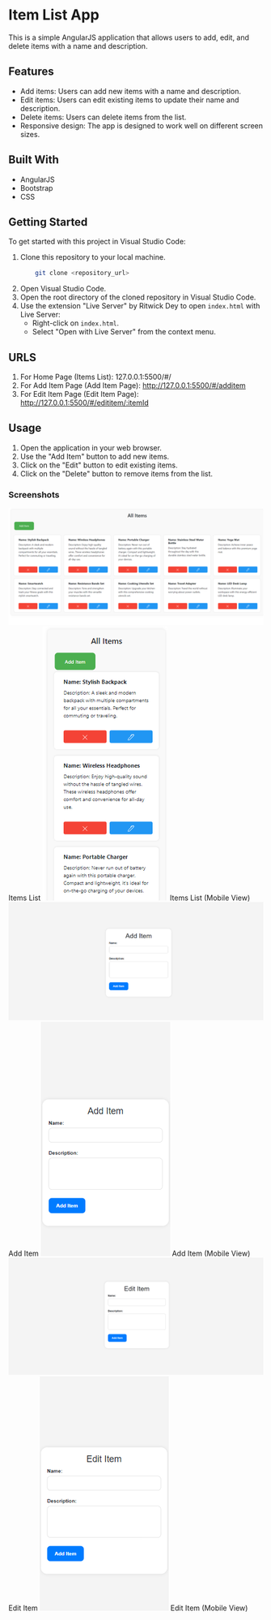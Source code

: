 # Item List App

This is a simple AngularJS application that allows users to add, edit, and delete items with a name and description.

## Features

- Add items: Users can add new items with a name and description.
- Edit items: Users can edit existing items to update their name and description.
- Delete items: Users can delete items from the list.
- Responsive design: The app is designed to work well on different screen sizes.

## Built With

- AngularJS
- Bootstrap
- CSS

## Getting Started

To get started with this project in Visual Studio Code:

1. Clone this repository to your local machine.
    ```bash
        git clone <repository_url>

2. Open Visual Studio Code.
3. Open the root directory of the cloned repository in Visual Studio Code.
4. Use the extension "Live Server" by Ritwick Dey to open `index.html` with Live Server:
   - Right-click on `index.html`.
   - Select "Open with Live Server" from the context menu.

## URLS
1. For Home Page (Items List): 127.0.0.1:5500/#/
2. For Add Item Page (Add Item Page): http://127.0.0.1:5500/#/additem
3. For Edit Item Page (Edit Item Page): http://127.0.0.1:5500/#/edititem/:itemId

## Usage

1. Open the application in your web browser.
2. Use the "Add Item" button to add new items.
3. Click on the "Edit" button to edit existing items.
4. Click on the "Delete" button to remove items from the list.

### Screenshots
![Items List](https://github.com/ADKANK/itemList/blob/master/img/Items_List.png?raw=true) Items List
![Items List (Mobile View)](https://github.com/ADKANK/itemList/blob/master/img/Items_List_Mobile.png?raw=true) Items List (Mobile View)
![Add Item](https://github.com/ADKANK/itemList/blob/master/img/Add_Item.png?raw=true) Add Item
![Add Item (Mobile View)](https://github.com/ADKANK/itemList/blob/master/img/Add_Item_mobile.png?raw=true) Add Item (Mobile View)
![Edit Item](https://github.com/ADKANK/itemList/blob/master/img/Edit_Item.png?raw=true) Edit Item
![Edit Item (Mobile View)](https://github.com/ADKANK/itemList/blob/master/img/Edit_Item_Mobile.png?raw=true) Edit Item (Mobile View)